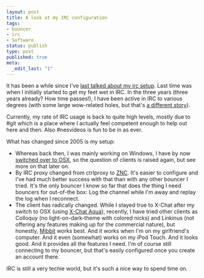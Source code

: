 ```yaml
---
layout: post
title: A look at my IRC configuration
tags:
- bouncer
- irc
- Software
status: publish
type: post
published: true
meta:
  _edit_last: "1"
---
```

It has been a while since I've <a href="/2005/01/irc-clients/">last talked about my irc setup</a>. Last time was when I initially started to get my feet wet in IRC. In the three years (three years already? How time passes!), I have been active in IRC to various degrees (with some large wow-related holes, but that's <a href="/2006/09/correlation-between-gneggch-and-wow/">a different story</a>).

Currently, my rate of IRC usage is back to quite high levels, mostly due to #git which is a place where I actually feel competent enough to help out here and then. Also #nesvideos is fun to be in as ever.

What has changed since 2005 is my setup:

<ul>
    <li>Whereas back then, I was mainly working on Windows, I have by now <a href="/2006/04/praise-to-vlc/">switched over to OSX</a>, so the question of clients is raised again, but see more on that later on.</li>
    <li>By IRC proxy changed from ctrlproxy to <a href="http://znc.sourceforge.net">ZNC</a>. It's easier to configure and I've had much better success with that than with any other bouncer I tried. It's the only bouncer I know so far that does the thing I need bouncers for out-of-the box: Log the channel while I'm away and replay the log when I reconnect.</li>
    <li>The client has radically changed. While I stayed true to X-Chat after my switch to OSX (using <a href="http://sourceforge.net/projects/xchataqua/">X-Chat Aqua</a>), recently, I have tried other clients as Colloquy (no light-on-dark-theme with colored nicks) and Linkinus (not offering any features making up for the commercial nature), but honestly, <a href="http://www.mibbit.com">Mibbit</a> works best. And it works when I'm on my girlfriend's computer. And it even (somewhat) works on my iPod Touch. And it looks good. And it provides all the features I need. I'm of course still connecting to my bouncer, but that's easily configured once you create an account there.</li>
</ul>

IRC is still a very techie world, but it's such a nice way to spend time on.
